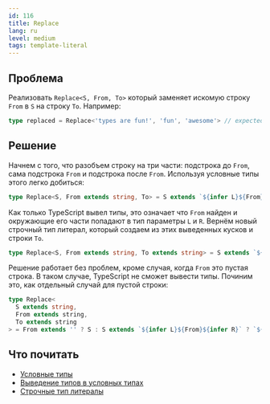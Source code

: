 ```yaml
---
id: 116
title: Replace
lang: ru
level: medium
tags: template-literal
---
```


## Проблема

Реализовать `Replace<S, From, To>` который заменяет искомую строку `From` в `S` на строку `To`.
Например:

```typescript
type replaced = Replace<'types are fun!', 'fun', 'awesome'> // expected to be 'types are awesome!'
```

## Решение

Начнем с того, что разобъем строку на три части: подстрока до `From`, сама подстрока `From` и подстрока после `From`.
Используя условные типы этого легко добиться:

```typescript
type Replace<S, From extends string, To> = S extends `${infer L}${From}${infer R}` ? S : S;
```

Как только TypeScript вывел типы, это означает что `From` найден и окружающие его части попадают в тип параметры `L` и `R`.
Вернём новый строчный тип литерал, который создаем из этих выведенных кусков и строки `To`.

```typescript
type Replace<S, From extends string, To extends string> = S extends `${infer L}${From}${infer R}` ? `${L}${To}${R}` : S;
```

Решение работает без проблем, кроме случая, когда `From` это пустая строка.
В таком случае, TypeScript не сможет вывести типы.
Починим это, как отдельный случай для пустой строки:

```typescript
type Replace<
  S extends string,
  From extends string,
  To extends string
> = From extends '' ? S : S extends `${infer L}${From}${infer R}` ? `${L}${To}${R}` : S;
```

## Что почитать

- [Условные типы](https://www.typescriptlang.org/docs/handbook/2/conditional-types.html)
- [Выведение типов в условных типах](https://www.typescriptlang.org/docs/handbook/2/conditional-types.html#inferring-within-conditional-types)
- [Строчные тип литералы](https://www.typescriptlang.org/docs/handbook/release-notes/typescript-4-1.html#template-literal-types)
